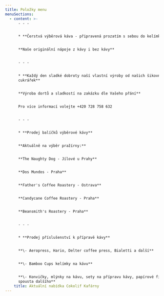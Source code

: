 ```yaml
---
title: Položky menu
menuSections:
  - content: >-
      - - -


      * **Čerstvá výběrová káva - připravená prozatím s sebou do kelímku**


      **Naše originální nápoje z kávy i bez kávy**


      - - -


      * **Každý den sladké dobroty naší vlastní výroby od našich šikovných
      cukrářek**


      **Výroba dortů a sladkostí na zakázku dle Vašeho přání** 


      Pro více informací volejte +420 728 758 632


      - - -


      * **Prodej balíčků výběrové kávy**


      **Aktuálně na výběr pražírny:** 


      **The Naughty Dog - Jílové u Prahy**


      **Dos Mundos - Praha**


      **Father's Coffee Roastery - Ostrava**


      **Candycane Coffee Roastery - Praha**


      **Beansmith's Roastery - Praha**


      - - -


      * **Prodej příslušenství k přípravě kávy**


      **\- Aeropress, Hario, Delter coffee press, Bialetti a další**


      **\- Bamboo Cups kelímky na kávu**


      **\- Konvičky, mlýnky na kávu, sety na přípravu kávy, papírové filtry a
      spousta dalšího**
    title: Aktuální nabídka Cokolif Kafárny
---
```


